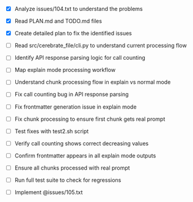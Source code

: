 - [x] Analyze issues/104.txt to understand the problems
- [x] Read PLAN.md and TODO.md files
- [x] Create detailed plan to fix the identified issues
- [ ] Read src/cerebrate_file/cli.py to understand current processing flow
- [ ] Identify API response parsing logic for call counting
- [ ] Map explain mode processing workflow
- [ ] Understand chunk processing flow in explain vs normal mode
- [ ] Fix call counting bug in API response parsing
- [ ] Fix frontmatter generation issue in explain mode
- [ ] Fix chunk processing to ensure first chunk gets real prompt
- [ ] Test fixes with test2.sh script
- [ ] Verify call counting shows correct decreasing values
- [ ] Confirm frontmatter appears in all explain mode outputs
- [ ] Ensure all chunks processed with real prompt
- [ ] Run full test suite to check for regressions
- [ ] Implement @issues/105.txt

